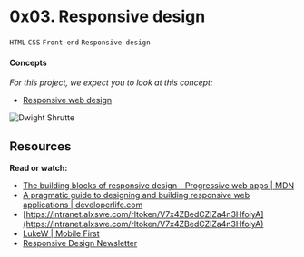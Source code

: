 # 0x03. Responsive design
`HTML` `CSS` `Front-end` `Responsive design`

#### Concepts
*For this project, we expect you to look at this concept:*
* [Responsive web design](https://intranet.alxswe.com/concepts/546)

![Dwight Shrutte](https://assets-global.website-files.com/5f4bb8e34bc82700bda2f385/603ec5023c4ad8fde1783428_Ij2FnlaQX3wZEqCdfWmynR3kTFRlelaf-BXa21868XGfGWQiBv5FISkffcRaUhXrgoKiMX9FiLDGZ2jxwKGdt_vTyGUVHlqcm9uMjUBNQRgltzfgD3TulNwNixxWI2R3ay9vcAc7.jpeg)

## Resources
**Read or watch:**
* [The building blocks of responsive design - Progressive web apps | MDN](https://intranet.alxswe.com/rltoken/o3EMSmw1WrNDSLJe3QcPIw)
* [A pragmatic guide to designing and building responsive web applications | developerlife.com](https://intranet.alxswe.com/rltoken/kYMxBNgzzyb2s7ZkVa5HJA)
* [https://intranet.alxswe.com/rltoken/V7x4ZBedCZlZa4n3HfolyA](https://intranet.alxswe.com/rltoken/V7x4ZBedCZlZa4n3HfolyA)
* [LukeW | Mobile First](https://intranet.alxswe.com/rltoken/6CYunSvuxKo0aMHTXAMO3w)
* [Responsive Design Newsletter](https://intranet.alxswe.com/rltoken/6SOmvi6vROzFLgKqSG-ODA)

